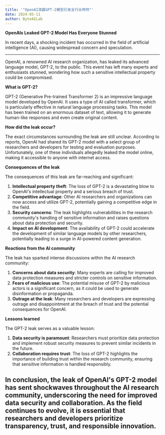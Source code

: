 ```yaml
---
title: '"OpenAI泄露GPT-2模型引发全行业哗然"'
date: 2024-05-11
author: ByteAILab
---
```


**OpenAIs Leaked GPT-2 Model Has Everyone Stunned**

In recent days, a shocking incident has occurred in the field of artificial intelligence (AI), causing widespread concern and speculation. 

---
OpenAI, a renowned AI research organization, has leaked its advanced language model, GPT-2, to the public. This event has left many experts and enthusiasts stunned, wondering how such a sensitive intellectual property could be compromised.

**What is GPT-2?**

GPT-2 (Generative Pre-trained Transformer 2) is an impressive language model developed by OpenAI. It uses a type of AI called transformer, which is particularly effective in natural language processing tasks. This model has been trained on an enormous dataset of text, allowing it to generate human-like responses and even create original content.

**How did the leak occur?**

The exact circumstances surrounding the leak are still unclear. According to reports, OpenAI had shared its GPT-2 model with a select group of researchers and developers for testing and evaluation purposes. Unfortunately, one of these individuals allegedly leaked the model online, making it accessible to anyone with internet access.

**Consequences of the leak**

The consequences of this leak are far-reaching and significant:

1. **Intellectual property theft**: The loss of GPT-2 is a devastating blow to OpenAI's intellectual property and a serious breach of trust.
2. **Competitive advantage**: Other AI researchers and organizations can now access and utilize GPT-2, potentially gaining a competitive edge in the field.
3. **Security concerns**: The leak highlights vulnerabilities in the research community's handling of sensitive information and raises questions about data protection and security.
4. **Impact on AI development**: The availability of GPT-2 could accelerate the development of similar language models by other researchers, potentially leading to a surge in AI-powered content generation.

**Reactions from the AI community**

The leak has sparked intense discussions within the AI research community:

1. **Concerns about data security**: Many experts are calling for improved data protection measures and stricter controls on sensitive information.
2. **Fears of malicious use**: The potential misuse of GPT-2 by malicious actors is a significant concern, as it could be used to generate disinformation or propaganda.
3. **Outrage at the leak**: Many researchers and developers are expressing outrage and disappointment at the breach of trust and the potential consequences for OpenAI.

**Lessons learned**

The GPT-2 leak serves as a valuable lesson:

1. **Data security is paramount**: Researchers must prioritize data protection and implement robust security measures to prevent similar incidents in the future.
2. **Collaboration requires trust**: The loss of GPT-2 highlights the importance of building trust within the research community, ensuring that sensitive information is handled responsibly.

In conclusion, the leak of OpenAI's GPT-2 model has sent shockwaves throughout the AI research community, underscoring the need for improved data security and collaboration. As the field continues to evolve, it is essential that researchers and developers prioritize transparency, trust, and responsible innovation.
---

